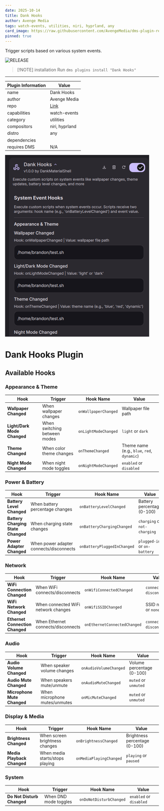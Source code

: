```yaml
---
date: 2025-10-14
title: Dank Hooks
author: Avenge Media
tags: watch-events, utilities, niri, hyprland, any
card_image: https://raw.githubusercontent.com/AvengeMedia/dms-plugin-registry/master/assets/dank-hooks.png
pinned: true
---
```


Trigger scripts based on various system events.


![RELEASE](https://img.shields.io/badge/dynamic/json?url=https%3A%2F%2Fraw.githubusercontent.com%2FAvengeMedia%2Fdms-plugins%2Fmaster%2FDankHooks%2Fplugin.json&query=version&style=for-the-badge&label=RELEASE&labelColor=101418&color=9ccbfb)

> [!NOTE] installation
> Run `dms plugins install "Dank Hooks"`

---

| Plugin Information                 | Value                                         |
| ---------------------------------- | --------------------------------------------- |
| name                               | Dank Hooks                          |
| author                             | Avenge Media      |
| repo                               | [Link](https://github.com/AvengeMedia/dms-plugins)             |
| capabilities                       | watch-events   |
| category                           | utilities     |
| compositors                        | niri, hyprland    |
| distro                             | any         |
| dependencies                       |    |
| requires DMS                       | N/A           |


![Dank Hooks Screenshot](https://raw.githubusercontent.com/AvengeMedia/dms-plugin-registry/master/assets/dank-hooks.png)

# Dank Hooks Plugin

## Available Hooks

### Appearance & Theme

| Hook | Trigger | Hook Name | Value |
|------|---------|-----------|-------|
| **Wallpaper Changed** | When wallpaper changes | `onWallpaperChanged` | Wallpaper file path |
| **Light/Dark Mode Changed** | When switching between modes | `onLightModeChanged` | `light` or `dark` |
| **Theme Changed** | When color theme changes | `onThemeChanged` | Theme name (e.g., `blue`, `red`, `dynamic`) |
| **Night Mode Changed** | When night mode toggles | `onNightModeChanged` | `enabled` or `disabled` |

### Power & Battery

| Hook | Trigger | Hook Name | Value |
|------|---------|-----------|-------|
| **Battery Level Changed** | When battery percentage changes | `onBatteryLevelChanged` | Battery percentage (0-100) |
| **Battery Charging State Changed** | When charging state changes | `onBatteryChargingChanged` | `charging` or `not-charging` |
| **Power Adapter Changed** | When power adapter connects/disconnects | `onBatteryPluggedInChanged` | `plugged-in` or `on-battery` |

### Network

| Hook | Trigger | Hook Name | Value |
|------|---------|-----------|-------|
| **WiFi Connection Changed** | When WiFi connects/disconnects | `onWifiConnectedChanged` | `connected` or `disconnected` |
| **WiFi Network Changed** | When connected WiFi network changes | `onWifiSSIDChanged` | SSID name or `none` |
| **Ethernet Connection Changed** | When Ethernet connects/disconnects | `onEthernetConnectedChanged` | `connected` or `disconnected` |

### Audio

| Hook | Trigger | Hook Name | Value |
|------|---------|-----------|-------|
| **Audio Volume Changed** | When speaker volume changes | `onAudioVolumeChanged` | Volume percentage (0-100) |
| **Audio Mute Changed** | When speakers mute/unmute | `onAudioMuteChanged` | `muted` or `unmuted` |
| **Microphone Mute Changed** | When microphone mutes/unmutes | `onMicMuteChanged` | `muted` or `unmuted` |

### Display & Media

| Hook | Trigger | Hook Name | Value |
|------|---------|-----------|-------|
| **Brightness Changed** | When screen brightness changes | `onBrightnessChanged` | Brightness percentage (0-100) |
| **Media Playback Changed** | When media starts/stops playing | `onMediaPlayingChanged` | `playing` or `paused` |

### System

| Hook | Trigger | Hook Name | Value |
|------|---------|-----------|-------|
| **Do Not Disturb Changed** | When DND mode toggles | `onDoNotDisturbChanged` | `enabled` or `disabled` |


